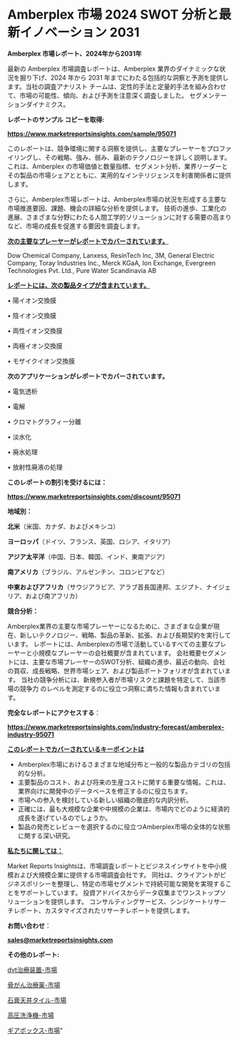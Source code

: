 # Amberplex 市場 2024 SWOT 分析と最新イノベーション 2031

<strong>Amberplex 市場レポート、2024年から2031年</strong>

最新の Amberplex 市場調査レポートは、Amberplex 業界のダイナミックな状況を掘り下げ、2024 年から 2031 年までにわたる包括的な洞察と予測を提供します。当社の調査アナリスト チームは、定性的手法と定量的手法を組み合わせて、市場の可能性、傾向、および予測を注意深く調査しました。 セグメンテーションダイナミクス。



<strong>レポートのサンプル コピーを取得:</strong> <a href=https://www.marketreportsinsights.com/sample/95071>

<strong><u>https://www.marketreportsinsights.com/sample/95071</u></strong></a>

このレポートは、競争環境に関する洞察を提供し、主要なプレーヤーをプロファイリングし、その戦略、強み、弱み、最新のテクノロジーを詳しく説明します。 これは、Amberplex の市場価値と数量指標、セグメント分析、業界リーダーとその製品の市場シェアとともに、実用的なインテリジェンスを利害関係者に提供します。

さらに、Amberplex市場レポートは、Amberplex市場の状況を形成する主要な市場推進要因、課題、機会の詳細な分析を提供します。 技術の進歩、工業化の進展、さまざまな分野にわたる人間工学的ソリューションに対する需要の高まりなど、市場の成長を促進する要因を調査します。



<strong><u>次の主要なプレーヤーがレポートでカバーされています。</u></strong>

Dow Chemical Company, Lanxess, ResinTech Inc, 3M, General Electric Company, Toray Industries Inc., Merck KGaA, Ion Exchange, Evergreen Technologies Pvt. Ltd., Pure Water Scandinavia AB



<strong><u><b>レポートには、次の製品タイプが含まれています。</b></u></strong>

• 陽イオン交換膜

• 陰イオン交換膜

• 両性イオン交換膜

• 両極イオン交換膜

• モザイクイオン交換膜



<strong><b>次のアプリケーションがレポートでカバーされています。</b></strong>

• 電気透析

• 電解

• クロマトグラフィー分離

• 淡水化

• 廃水処理

• 放射性廃液の処理



<strong><b>このレポートの割引を受けるには：</b></strong><a href=https://www.marketreportsinsights.com/discount/95071>

<strong><u>https://www.marketreportsinsights.com/discount/95071</u></strong></a>



<strong>地域別：</strong>



<strong>北米</strong>（米国、カナダ、およびメキシコ）



<strong>ヨーロッパ</strong>（ドイツ、フランス、英国、ロシア、イタリア）



<strong>アジア太平洋</strong>（中国、日本、韓国、インド、東南アジア）



<strong>南アメリカ</strong>（ブラジル、アルゼンチン、コロンビアなど）



<strong>中東およびアフリカ</strong>（サウジアラビア、アラブ首長国連邦、エジプト、ナイジェリア、および南アフリカ）



<strong>競合分析：</strong>

Amberplex業界の主要な市場プレーヤーになるために、さまざまな企業が現在、新しいテクノロジー、戦略、製品の革新、拡張、および長期契約を実行しています。 レポートには、Amberplexの市場で活動しているすべての主要なプレーヤーと小規模なプレーヤーの会社概要が含まれています。 会社概要セグメントには、主要な市場プレーヤーのSWOT分析、組織の進歩、最近の動向、会社の買収、成長戦略、世界市場シェア、および製品ポートフォリオが含まれています。 当社の競争分析には、新規参入者が市場リスクと課題を特定して、当該市場の競争力 のレベルを測定するのに役立つ洞察に満ちた情報も含まれています。



<strong>完全なレポートにアクセスする</strong>：

<a href=https://www.marketreportsinsights.com/industry-forecast/amberplex-industry-95071>

<strong><u>https://www.marketreportsinsights.com/industry-forecast/amberplex-industry-95071</u></strong></a>



<strong><u><b>このレポートでカバーされているキーポイントは</b></u></strong>
<ul>
  <li>Amberplex市場におけるさまざまな地域分布と一般的な製品カテゴリの包括的な分析。</li>
  <li>主要製品のコスト、および将来の生産コストに関する重要な情報。これは、業界向けに開発中のデータベースを修正するのに役立ちます。</li>
  <li>市場への参入を検討している新しい組織の徹底的な内訳分析。</li>
  <li>正確には、最も大規模な企業や中規模の企業は、市場内でどのように経済的成長を遂げているのでしょうか。</li>
  <li>製品の発売とレビューを選択するのに役立つAmberplex市場の全体的な状態に関する深い研究。</li>
</ul>


<strong><u><b>私たちに関しては：</b></u></strong>

Market Reports Insightsは、市場調査レポートとビジネスインサイトを中小規模および大規模企業に提供する市場調査会社です。 同社は、クライアントがビジネスポリシーを整理し、特定の市場セグメントで持続可能な開発を実現することをサポートしています。 投資アドバイスからデータ収集までワンストップソリューションを提供します。 コンサルティングサービス、シンジケートリサーチレポート、カスタマイズされたリサーチレポートを提供します。



<strong><b>お問い合わせ</b></strong>：

<a href=mailto:sales@marketreportsinsights.com>

<strong><u>sales@marketreportsinsights.com</u></strong></a>



<strong>その他のレポート:</strong>

<a href=https://www.linkedin.com/pulse/dvt治療装置-市場-2023-競争分析と事業成長-2030-data-dive-discoveries-24-analysis-b34af/>dvt治療装置-市場</a>

<a href=https://www.linkedin.com/pulse/骨がん治療薬-市場-2023-最新の-cagr-および成長分析-2030-j7kff/>骨がん治療薬-市場</a>

<a href=https://www.linkedin.com/pulse/石膏天井タイル-市場-2023-swot-分析と成長率-2030-trend-titans-360-analysis-9j65f/>石膏天井タイル-市場</a>

<a href=https://www.linkedin.com/pulse/高圧洗浄機-市場-2023-収益と成長ドライバー-2030-pr-news-hub-23jrf/>高圧洗浄機-市場</a>

<a href=https://www.linkedin.com/pulse/ギアボックス-市場-2023-総利益と主要ベンダー-2030-trend-tracking-toolbox-24-analysis-lewyf/>ギアボックス-市場</a>"
